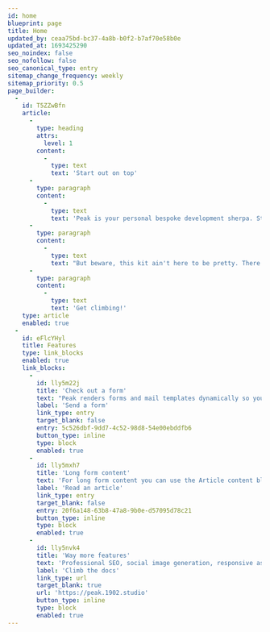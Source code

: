 ```yaml
---
id: home
blueprint: page
title: Home
updated_by: ceaa75bd-bc37-4a8b-b0f2-b7af70e58b0e
updated_at: 1693425290
seo_noindex: false
seo_nofollow: false
seo_canonical_type: entry
sitemap_change_frequency: weekly
sitemap_priority: 0.5
page_builder:
  -
    id: T5ZZwBfn
    article:
      -
        type: heading
        attrs:
          level: 1
        content:
          -
            type: text
            text: 'Start out on top'
      -
        type: paragraph
        content:
          -
            type: text
            text: 'Peak is your personal bespoke development sherpa. Start every project with this kit full of development goodies. '
      -
        type: paragraph
        content:
          -
            type: text
            text: "But beware, this kit ain't here to be pretty. There are some examples of what Peak can do, but the rest is up to you. "
      -
        type: paragraph
        content:
          -
            type: text
            text: 'Get climbing!'
    type: article
    enabled: true
  -
    id: eFlcYHyl
    title: Features
    type: link_blocks
    enabled: true
    link_blocks:
      -
        id: lly5m22j
        title: 'Check out a form'
        text: "Peak renders forms and mail templates dynamically so you can add as many forms as you'd like, just by creating them in the CP. Peak ships with a default basic contact form you can edit."
        label: 'Send a form'
        link_type: entry
        target_blank: false
        entry: 5c526dbf-9dd7-4c52-98d8-54e00ebddfb6
        button_type: inline
        type: block
        enabled: true
      -
        id: lly5mxh7
        title: 'Long form content'
        text: 'For long form content you can use the Article content block. This is a Bard fieldtypeopen in new window with multiple sets of fields that are regularly used in longer articles.'
        label: 'Read an article'
        link_type: entry
        target_blank: false
        entry: 20f6a148-63b8-47a8-9b0e-d57095d78c21
        button_type: inline
        type: block
        enabled: true
      -
        id: lly5nvk4
        title: 'Way more features'
        text: 'Professional SEO, social image generation, responsive assets, appearance globals, favicons generation, search templates, dark mode support with toggle, pagination template, search and additional bottles of oxygen.'
        label: 'Climb the docs'
        link_type: url
        target_blank: true
        url: 'https://peak.1902.studio'
        button_type: inline
        type: block
        enabled: true
---
```

